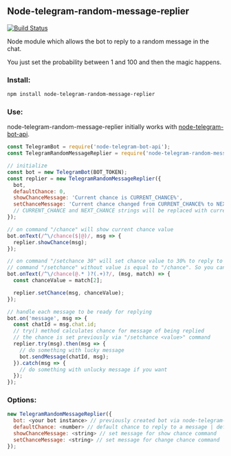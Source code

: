 ## Node-telegram-random-message-replier

[![Build Status](https://travis-ci.org/maratfakhreev/node-telegram-random-message-replier.svg?branch=master)](https://travis-ci.org/maratfakhreev/node-telegram-random-message-replier)

Node module which allows the bot to reply to a random message in the chat.

You just set the probability between 1 and 100 and then the magic happens.

### Install:

```bash
npm install node-telegram-random-message-replier
```

### Use:

node-telegram-random-message-replier initially works with [node-telegram-bot-api](https://github.com/yagop/node-telegram-bot-api).

```javascript
const TelegramBot = require('node-telegram-bot-api');
const TelegramRandomMessageReplier = require('node-telegram-random-message-replier');

// initialize
const bot = new TelegramBot(BOT_TOKEN);
const replier = new TelegramRandomMessageReplier({
  bot,
  defaultChance: 0,
  showChanceMessage: 'Current chance is CURRENT_CHANCE%',
  setChanceMessage: 'Current chance changed from CURRENT_CHANCE% to NEXT_CHANCE%'
  // CURRENT_CHANCE and NEXT_CHANCE strings will be replaced with currentChance and nextChance values
});

// on command "/chance" will show current chance value
bot.onText(/^\/chance($|@)/, msg => {
  replier.showChance(msg);
});

// on command "/setchance 30" will set chance value to 30% to reply to the message
// command "/setchance" without value is equal to "/chance". So you can use only one command in your bot
bot.onText(/^\/chance(@.* )?(.+)?/, (msg, match) => {
  const chanceValue = match[2];

  replier.setChance(msg, chanceValue);
});

// handle each message to be ready for replying
bot.on('message', msg => {
  const chatId = msg.chat.id;
  // try() method calculates chance for message of being replied
  // the chance is set previously via "/setchance <value>" command
  replier.try(msg).then(msg => {
    // do something with lucky message
    bot.sendMessage(chatId, msg);
  }).catch(msg => {
    // do something with unlucky message if you want
  });
});
```

### Options:

```javascript
new TelegramRandomMessageReplier({
  bot: <your bot instance> // previously created bot via node-telegram-bot-api
  defaultChance: <number> // default chance to reply to a message | default: 0
  showChanceMessage: <string> // set message for show chance command
  setChanceMessage: <string> // set message for change chance command
});
```

